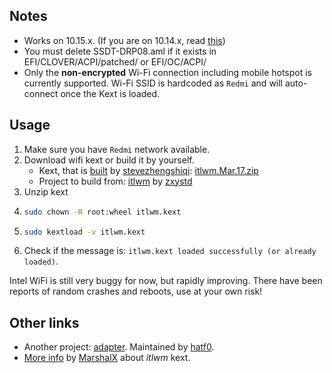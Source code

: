 ## Notes
* Works on 10.15.x. (If you are on 10.14.x, read [this](https://github.com/zxystd/itlwm/issues/5#issuecomment-600401196))
* You must delete SSDT-DRP08.aml if it exists in EFI/CLOVER/ACPI/patched/ or EFI/OC/ACPI/
* Only the **non-encrypted** Wi-Fi connection including mobile hotspot is currently supported. Wi-Fi SSID is hardcoded as `Redmi` and will auto-connect once the Kext is loaded.

## Usage
1. Make sure you have `Redmi` network available. 
2. Download wifi kext or build it by yourself.
    * Kext, that is [built](https://github.com/daliansky/XiaoMi-Pro-Hackintosh/issues/330#issuecomment-600217664) by [stevezhengshiqi](https://github.com/stevezhengshiqi): [itlwm.Mar.17.zip](https://github.com/daliansky/XiaoMi-Pro-Hackintosh/files/4345001/itlwm.Mar.17.zip)
    * Project to build from: [itlwm](https://github.com/zxystd/itlwm) by [zxystd](https://github.com/zxystd)
3. Unzip kext
4. ```sh
   sudo chown -R root:wheel itlwm.kext
   ```
5. ```sh
   sudo kextload -v itlwm.kext
   ```
6. Check if the message is: `itlwm.kext loaded successfully (or already loaded)`.

Intel WiFi is still very buggy for now, but rapidly improving. There have been reports of random crashes and reboots, use at your own risk! 

## Other links
* Another project: [adapter](https://github.com/AppleIntelWifi/adapter). Maintained by [hatf0](https://github.com/hatf0).
* [More info](https://github.com/daliansky/XiaoMi-Pro-Hackintosh/issues/330#issuecomment-600217891) by [MarshalX](https://github.com/MarshalX) about *itlwm* kext.